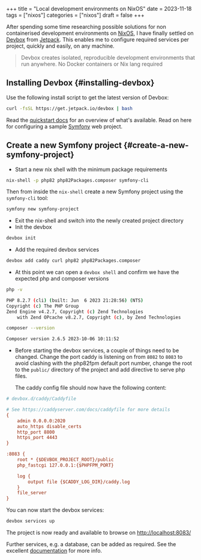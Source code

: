 +++
title = "Local development environments on NixOS"
date = 2023-11-18
tags = ["nixos"]
categories = ["nixos"]
draft = false
+++

After spending some time researching possible solutions for non containerised development environments on [NixOS](https://nixos.org/), I have finally settled on [Devbox](https://www.jetpack.io/devbox) from [Jetpack](https://www.jetpack.io/).
This enables me to configure required services per project, quickly and easily, on any machine.

<!--more-->

> Devbox creates isolated, reproducible development environments that run anywhere. No Docker containers or Nix lang required


## Installing Devbox {#installing-devbox}

Use the following install script to get the latest version of Devbox:

```bash
curl -fsSL https://get.jetpack.io/devbox | bash
```

Read the [quickstart docs](https://www.jetpack.io/devbox/docs/quickstart/) for an overview of what's available. Read on here for configuring a sample [Symfony](https://symfony.com/) web project.


## Create a new Symfony project {#create-a-new-symfony-project}

-   Start a new nix shell with the minimum package requirements

<!--listend-->

```bash
nix-shell -p php82 php82Packages.composer symfony-cli
```

Then from inside the `nix-shell` create a new Symfony project using the `symfony-cli` tool:

```bash
symfony new symfony-project
```

-   Exit the nix-shell and switch into the newly created project directory
-   Init the devbox

<!--listend-->

```bash
devbox init
```

-   Add the required devbox services

<!--listend-->

```bash
devbox add caddy curl php82 php82Packages.composer
```

-   At this point we can open a `devbox shell` and confirm we have the expected php and composer versions

<!--listend-->

```bash
php -v

PHP 8.2.7 (cli) (built: Jun  6 2023 21:28:56) (NTS)
Copyright (c) The PHP Group
Zend Engine v4.2.7, Copyright (c) Zend Technologies
    with Zend OPcache v8.2.7, Copyright (c), by Zend Technologies

composer --version

Composer version 2.6.5 2023-10-06 10:11:52
```

-   Before starting the devbox services, a couple of things need to be changed.
    Change the port caddy is listening on from `8082` to `8083` to avoid clashing with the php82fpm default port number, change the root to the `public/` directory of the project and add directive to serve php files.

    The caddy config file should now have the following content:

<!--listend-->

```cfg
# devbox.d/caddy/Caddyfile

# See https://caddyserver.com/docs/caddyfile for more details
{
	admin 0.0.0.0:2020
	auto_https disable_certs
	http_port 8800
	https_port 4443
}

:8083 {
	root * {$DEVBOX_PROJECT_ROOT}/public
    php_fastcgi 127.0.0.1:{$PHPFPM_PORT}

	log {
		output file {$CADDY_LOG_DIR}/caddy.log
	}
	file_server
}
```

You can now start the devbox services:

```bash
devbox services up
```

The project is now ready and available to browse on [http://localhost:8083/](http://localhost:8083/)

Further services, e.g. a database, can be added as required. See the excellent [documentation](https://www.jetpack.io/devbox/docs/) for more info.
